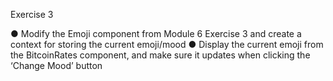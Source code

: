 Exercise 3

● Modify the Emoji component from Module 6 Exercise 3 and create a context for storing the current emoji/mood
● Display the current emoji from the BitcoinRates component, and make sure it updates when clicking the ‘Change Mood’ button